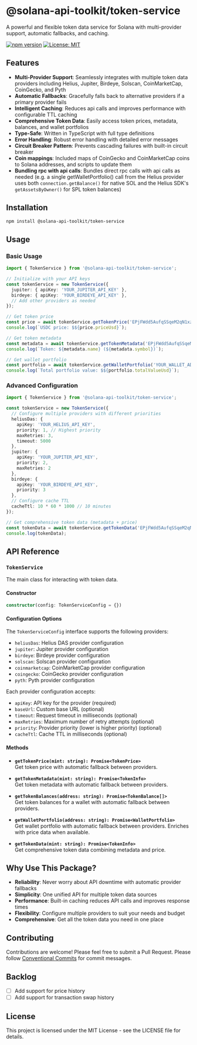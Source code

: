 # @solana-api-toolkit/token-service

A powerful and flexible token data service for Solana with multi-provider support, automatic fallbacks, and caching.

[![npm version](https://img.shields.io/npm/v/@solana-api-toolkit/token-service.svg)](https://www.npmjs.com/package/@solana-api-toolkit/token-service)
[![License: MIT](https://img.shields.io/badge/License-MIT-yellow.svg)](https://opensource.org/licenses/MIT)

## Features

- **Multi-Provider Support**: Seamlessly integrates with multiple token data providers including Helius, Jupiter, Birdeye, Solscan, CoinMarketCap, CoinGecko, and Pyth
- **Automatic Fallbacks**: Gracefully falls back to alternative providers if a primary provider fails
- **Intelligent Caching**: Reduces api calls and improves performance with configurable TTL caching
- **Comprehensive Token Data**: Easily access token prices, metadata, balances, and wallet portfolios
- **Type-Safe**: Written in TypeScript with full type definitions
- **Error Handling**: Robust error handling with detailed error messages
- **Circuit Breaker Pattern**: Prevents cascading failures with built-in circuit breaker
- **Coin mappings**: Included maps of CoinGecko and CoinMarketCap coins to Solana addresses, and scripts to update them
- **Bundling rpc with api calls**: Bundles direct rpc calls with api calls as needed (e.g. a single getWalletPortfolio() call from the Helius provider uses both `connection.getBalance()` for native SOL and the Helius SDK's `getAssetsByOwner()` for SPL token balances)

## Installation

```bash
npm install @solana-api-toolkit/token-service
```

## Usage

### Basic Usage

```typescript
import { TokenService } from '@solana-api-toolkit/token-service';

// Initialize with your API keys
const tokenService = new TokenService({
  jupiter: { apiKey: 'YOUR_JUPITER_API_KEY' },
  birdeye: { apiKey: 'YOUR_BIRDEYE_API_KEY' },
  // Add other providers as needed
});

// Get token price
const price = await tokenService.getTokenPrice('EPjFWdd5AufqSSqeM2qN1xzybapC8G4wEGGkZwyTDt1v'); // USDC
console.log(`USDC price: $${price.priceUsd}`);

// Get token metadata
const metadata = await tokenService.getTokenMetadata('EPjFWdd5AufqSSqeM2qN1xzybapC8G4wEGGkZwyTDt1v');
console.log(`Token: ${metadata.name} (${metadata.symbol})`);

// Get wallet portfolio
const portfolio = await tokenService.getWalletPortfolio('YOUR_WALLET_ADDRESS');
console.log(`Total portfolio value: $${portfolio.totalValueUsd}`);
```

### Advanced Configuration

```typescript
import { TokenService } from '@solana-api-toolkit/token-service';

const tokenService = new TokenService({
  // Configure multiple providers with different priorities
  heliusDas: { 
    apiKey: 'YOUR_HELIUS_API_KEY',
    priority: 1, // Highest priority
    maxRetries: 3,
    timeout: 5000
  },
  jupiter: { 
    apiKey: 'YOUR_JUPITER_API_KEY',
    priority: 2,
    maxRetries: 2
  },
  birdeye: { 
    apiKey: 'YOUR_BIRDEYE_API_KEY',
    priority: 3
  },
  // Configure cache TTL
  cacheTtl: 10 * 60 * 1000 // 10 minutes
});

// Get comprehensive token data (metadata + price)
const tokenData = await tokenService.getTokenData('EPjFWdd5AufqSSqeM2qN1xzybapC8G4wEGGkZwyTDt1v');
console.log(tokenData);
```

## API Reference

### `TokenService`

The main class for interacting with token data.

#### Constructor

```typescript
constructor(config: TokenServiceConfig = {})
```

#### Configuration Options

The `TokenServiceConfig` interface supports the following providers:

- `heliusDas`: Helius DAS provider configuration
- `jupiter`: Jupiter provider configuration
- `birdeye`: Birdeye provider configuration
- `solscan`: Solscan provider configuration
- `coinmarketcap`: CoinMarketCap provider configuration
- `coingecko`: CoinGecko provider configuration
- `pyth`: Pyth provider configuration

Each provider configuration accepts:

- `apiKey`: API key for the provider (required)
- `baseUrl`: Custom base URL (optional)
- `timeout`: Request timeout in milliseconds (optional)
- `maxRetries`: Maximum number of retry attempts (optional)
- `priority`: Provider priority (lower is higher priority) (optional)
- `cacheTtl`: Cache TTL in milliseconds (optional)

#### Methods

- **`getTokenPrice(mint: string): Promise<TokenPrice>`**  
  Get token price with automatic fallback between providers.

- **`getTokenMetadata(mint: string): Promise<TokenInfo>`**  
  Get token metadata with automatic fallback between providers.

- **`getTokenBalances(address: string): Promise<TokenBalance[]>`**  
  Get token balances for a wallet with automatic fallback between providers.

- **`getWalletPortfolio(address: string): Promise<WalletPortfolio>`**  
  Get wallet portfolio with automatic fallback between providers. Enriches with price data when available.

- **`getTokenData(mint: string): Promise<TokenInfo>`**  
  Get comprehensive token data combining metadata and price.

## Why Use This Package?

- **Reliability**: Never worry about API downtime with automatic provider fallbacks
- **Simplicity**: One unified API for multiple token data sources
- **Performance**: Built-in caching reduces API calls and improves response times
- **Flexibility**: Configure multiple providers to suit your needs and budget
- **Comprehensive**: Get all the token data you need in one place

## Contributing

Contributions are welcome! Please feel free to submit a Pull Request. Please follow [Conventional Commits](https://www.conventionalcommits.org/en/v1.0.0/) for commit messages.


## Backlog
- [ ] Add support for price history 
- [ ] Add support for transaction swap history

## License

This project is licensed under the MIT License - see the LICENSE file for details. 